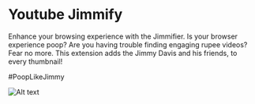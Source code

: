 # Youtube Jimmify

Enhance your browsing experience with the Jimmifier. Is your browser experience poop? Are you having trouble finding engaging rupee videos? Fear no more. This extension adds the Jimmy Davis and his friends, to every thumbnail!

#PoopLikeJimmy

![Alt text](https://cdn.discordapp.com/attachments/1078117017107832882/1114555465259565056/jimmydavisfamilyphoto.png?raw=true) 
